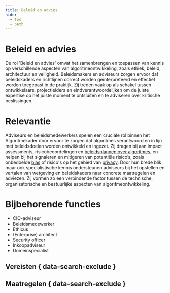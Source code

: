 ```yaml
---
title: Beleid en advies
hide:
  - toc
  - path
---
```

# Beleid en advies
De rol 'Beleid en advies' omvat het samenbrengen en toepassen van kennis op verschillende aspecten van algoritmeontwikkeling, zoals ethiek, beleid, architectuur en veiligheid. Beleidsmakers en adviseurs zorgen ervoor dat beleidskaders en richtlijnen correct worden geïnterpreteerd en effectief worden toegepast in de praktijk. Zij treden vaak op als schakel tussen ontwikkelaars, projectleiders en eindverantwoordelijken om de juiste expertise op het juiste moment te ontsluiten en te adviseren over kritische beslissingen.

# Relevantie
Adviseurs en beleidsmedewerkers spelen een cruciale rol binnen het Algoritmekader door ervoor te zorgen dat algoritmes verantwoord en in lijn met beleidsdoelen worden ontwikkeld en ingezet. Zij dragen bij aan impact assessments, risicobeoordelingen en [beleidsplannen over algoritmes](../vodoen-aan-wetten-en-regels/maatregelen/0-org-02-beleid_opstellen_inzet_algoritmes.md), en helpen bij het signaleren en mitigeren van potentiële risico’s, zoals onbedoelde [bias](../onderwerpen/bias-en-non-discriminatie.md) of risico's op het gebied van [privacy](../onderwerpen/privacy-en-gegevensbescherming.md). Door hun brede blik maar ook specialistische kennis ondersteunen adviseurs bij het opstellen en vertalen van wetgeving en beleidskaders naar concrete maatregelen en adviezen. Zij vormen zo een verbindende factor tussen de technische, organisatorische en bestuurlijke aspecten van algoritmeontwikkeling.

# Bijbehorende functies
- CIO-adviseur
- Beleidsmedewerker
- Ethicus
- (Enterprise) architect
- Security officer
- Inkoopadviseur
- Domeinspecialist

## Vereisten { data-search-exclude }

<!-- list_vereisten rollen/beleid-en-advies no-rol no-levenscyclus no-search no-onderwerp -->

## Maatregelen { data-search-exclude }

<!-- list_maatregelen rollen/beleid-en-advies no-rol no-levenscyclus no-search no-onderwerp -->
